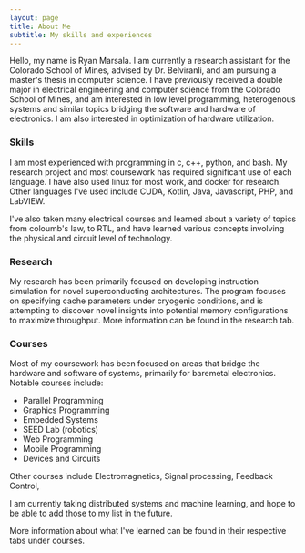 ```yaml
---
layout: page
title: About Me
subtitle: My skills and experiences
---
```


Hello, my name is Ryan Marsala. I am currently a research assistant for the Colorado School of Mines, advised by Dr. Belviranli, and am pursuing a master's thesis in computer science. I have previously received a double major in electrical engineering and computer science from the Colorado School of Mines, and am interested in low level programming, heterogenous systems and similar topics bridging the software and hardware of electronics. I am also interested in optimization of hardware utilization.

### Skills

I am most experienced with programming in c, c++, python, and bash. My research project and most coursework has required significant use of each language. I have also used linux for most work, and docker for research. Other languages I've used include CUDA, Kotlin, Java, Javascript, PHP, and LabVIEW.

I've also taken many electrical courses and learned about a variety of topics from coloumb's law, to RTL, and have learned various concepts involving the physical and circuit level of technology.

### Research

My research has been primarily focused on developing instruction simulation for novel superconducting architectures. The program focuses on specifying cache parameters under cryogenic conditions, and is attempting to discover novel insights into potential memory configurations to maximize throughput. More information can be found in the research tab.

### Courses

Most of my coursework has been focused on areas that bridge the hardware and software of systems, primarily for baremetal electronics. Notable courses include:
- Parallel Programming
- Graphics Programming
- Embedded Systems
- SEED Lab (robotics)
- Web Programming
- Mobile Programming
- Devices and Circuits

Other courses include Electromagnetics, Signal processing, Feedback Control, 

I am currently taking distributed systems and machine learning, and hope to be able to add those to my list in the future.

More information about what I've learned can be found in their respective tabs under courses.
